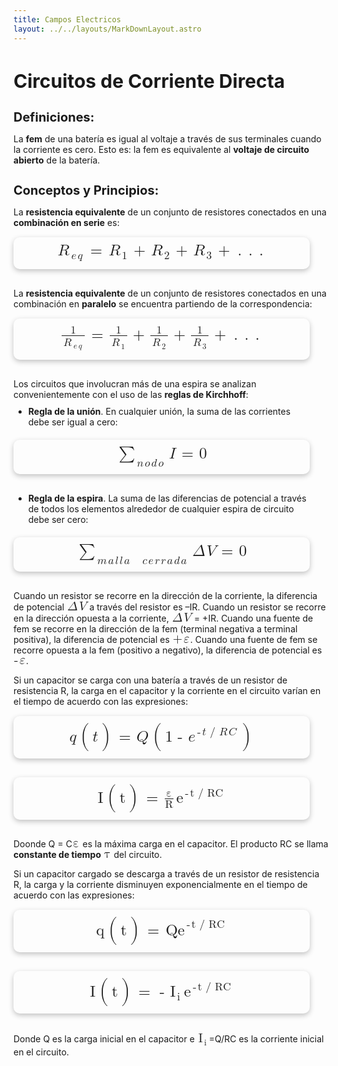 ```yaml
---
title: Campos Electricos
layout: ../../layouts/MarkDownLayout.astro
---
```


## **Circuitos de Corriente Directa**

### **Definiciones:**
La **fem** de una batería es igual al voltaje a través de sus terminales cuando la corriente es cero. Esto es: la fem es equivalente al **voltaje de circuito abierto** de la batería.

### **Conceptos y Principios:**
La **resistencia equivalente** de un conjunto de resistores conectados en una **combinación en serie** es:

<div class="img-container">
  <math xmlns="http://www.w3.org/1998/Math/MathML"><msubsup><mi>R</mi><mrow><mi>e</mi><mi>q</mi></mrow><mo>&#xA0;</mo></msubsup><mo>=</mo><msubsup><mi>R</mi><mn>1</mn><mo>&#xA0;</mo></msubsup><mo>+</mo><msubsup><mi>R</mi><mn>2</mn><mo>&#xA0;</mo></msubsup><mo>+</mo><msubsup><mi>R</mi><mn>3</mn><mo>&#xA0;</mo></msubsup><mo>+</mo><mo>.</mo><mo>.</mo><mo>.</mo></math>
</div>

La **resistencia equivalente** de un conjunto de resistores conectados en una combinación en **paralelo** se encuentra partiendo de la correspondencia:

<div class="img-container">
  <math xmlns="http://www.w3.org/1998/Math/MathML"><mfrac><mn>1</mn><mrow><msubsup><mi>R</mi><mrow><mi>e</mi><mi>q</mi></mrow><mo>&#xA0;</mo></msubsup></mrow></mfrac><mo>=</mo><mfrac><mn>1</mn><mrow><msubsup><mi>R</mi><mn>1</mn><mo>&#xa0;</mo></msubsup></mrow></mfrac><mo>+</mo><mfrac><mn>1</mn><mrow><msubsup><mi>R</mi><mn>2</mn><mo>&#xa0;</mo></msubsup></mrow></mfrac><mo>+</mo><mfrac><mn>1</mn><mrow><msubsup><mi>R</mi><mn>3</mn><mo>&#xa0;</mo></msubsup></mrow></mfrac><mo>+</mo><mo>.</mo><mo>.</mo><mo>.</mo></math>
</div>

Los circuitos que involucran más de una espira se analizan convenientemente con el uso de las **reglas de Kirchhoff**:

- **Regla de la unión**. En cualquier unión, la suma de las corrientes debe ser igual a cero:

<div class="img-container">
  <math xmlns="http://www.w3.org/1998/Math/MathML"><munderover accent='false' accentunder='false'><mo>&#x2211;</mo><mrow><mi>n</mi><mi>o</mi><mi>d</mi><mi>o</mi></mrow><mo>&#xA0;</mo></munderover><mi>I</mi><mo>=</mo><mn>0</mn></math>
</div>

- **Regla de la espira**. La suma de las diferencias de potencial a través de todos los elementos alrededor de cualquier espira de circuito debe ser cero:

<div class="img-container">
  <math xmlns="http://www.w3.org/1998/Math/MathML"><munderover accent='false' accentunder='false'><mo>&#x2211;</mo><mrow><mi>m</mi><mi>a</mi><mi>l</mi><mi>l</mi><mi>a</mi><mo>&#xA0;</mo><mi>c</mi><mi>e</mi><mi>r</mi><mi>r</mi><mi>a</mi><mi>d</mi><mi>a</mi></mrow><mo>&#xA0;</mo></munderover><mi>&#x394;</mi><mi>V</mi><mo>=</mo><mn>0</mn></math>
</div>

Cuando un resistor se recorre en la dirección de la corriente, la diferencia de potencial <math xmlns="http://www.w3.org/1998/Math/MathML"><mi>&#x394;</mi><mi>V</mi></math> a través del resistor es –IR. Cuando un resistor se recorre en la dirección opuesta a la corriente, <math xmlns="http://www.w3.org/1998/Math/MathML"><mi>&#x394;</mi><mi>V</mi></math> = +IR. Cuando una fuente de fem se recorre en la dirección de la fem (terminal negativa a terminal positiva), la diferencia de potencial es <math xmlns="http://www.w3.org/1998/Math/MathML"><mo>+</mo><mi>&#x3b5;</mi></math>. Cuando una fuente de fem se recorre opuesta a la fem (positivo a negativo), la diferencia de potencial es <math xmlns="http://www.w3.org/1998/Math/MathML"><mo>-</mo><mi>&#x3b5;</mi></math>.

Si un capacitor se carga con una batería a través de un resistor de resistencia R, la carga en el capacitor y la corriente en el circuito varían en el tiempo de acuerdo con las expresiones:

<div class="img-container">
  <math xmlns="http://www.w3.org/1998/Math/MathML"><mi>q</mi><mo>(</mo><mi>t</mi><mo>)</mo><mo>=</mo><mi>Q</mi><mo>(</mo><mn>1</mn><mo>-</mo><msubsup><mi>e</mi><mo>&#xA0;</mo><mrow><mo>-</mo><mi>t</mi><mo>/</mo><mi>R</mi><mi>C</mi></mrow></msubsup><mo>)</mo></math>
</div>

<div class="img-container">
  <math xmlns="http://www.w3.org/1998/Math/MathML"><mi mathvariant="normal">I</mi><mo>(</mo><mi mathvariant="normal">t</mi><mo>)</mo><mo>=</mo><mfrac><mi mathvariant="normal">&#x3b5;</mi><mi mathvariant="normal">R</mi></mfrac><msubsup><mi mathvariant="normal">e</mi><mo>&#xA0;</mo><mrow><mo>-</mo><mi mathvariant="normal">t</mi><mo>/</mo><mi mathvariant="normal">RC</mi></mrow></msubsup></math>
</div>

Doonde Q = C<math xmlns="http://www.w3.org/1998/Math/MathML"><mi mathvariant="normal">&#x3b5;</mi></math> es la máxima carga en el capacitor. El producto RC se llama **constante de tiempo** <math xmlns="http://www.w3.org/1998/Math/MathML"><mi mathvariant="normal">&#x3c4;</mi></math> del circuito.

Si un capacitor cargado se descarga a través de un resistor de resistencia R, la carga y la corriente disminuyen exponencialmente en el tiempo de acuerdo con las expresiones:

<div class="img-container">
  <math xmlns="http://www.w3.org/1998/Math/MathML"><mi mathvariant="normal">q</mi><mo>(</mo><mi mathvariant="normal">t</mi><mo>)</mo><mo>=</mo><msubsup><mi mathvariant="normal">Qe</mi><mo>&#xA0;</mo><mrow><mo>-</mo><mi mathvariant="normal">t</mi><mo>/</mo><mi mathvariant="normal">RC</mi></mrow></msubsup></math>
</div>

<div class="img-container">
  <math xmlns="http://www.w3.org/1998/Math/MathML"><mi mathvariant="normal">I</mi><mo>(</mo><mi mathvariant="normal">t</mi><mo>)</mo><mo>=</mo><mo>-</mo><msubsup><mi mathvariant="normal">I</mi><mi mathvariant="normal">i</mi><mo>&#xA0;</mo></msubsup><msubsup><mi mathvariant="normal">e</mi><mo>&#xA0;</mo><mrow><mo>-</mo><mi mathvariant="normal">t</mi><mo>/</mo><mi mathvariant="normal">RC</mi></mrow></msubsup></math>
</div>

Donde Q es la carga inicial en el capacitor e <math xmlns="http://www.w3.org/1998/Math/MathML"><msubsup><mi mathvariant="normal">I</mi><mi mathvariant="normal">i</mi><mo>&#xA0;</mo></msubsup></math>=Q/RC es la corriente inicial en el circuito.

<style>
  h2{
    color: var(--primary-color);
    width: 100%;
    text-align: left;
    font-size: 30px;
    margin-bottom: 20px;
    font-weight: 700;
  }
  h3{
    width: 100%;
    text-align: left;
    margin-bottom: 10px;
    font-size: 20px;
    font-weight: 500;
    color: var(--font-color)
  }
  p{
    width: 100%;
    text-align: left;
    margin-bottom: 10px;
    font-weight: 400;
    color: var(--snd-font-color)
  }
  ul{
    width: 90%;
    margin: 0 0 20px 0;
  }
  li{
    margin-top: 5px;
  }
  math{
    font-weight: 500;
    font-size: 20px;
  }
  mi,
  mo,
  msubsup,
  mfrac,
  mrow,
  mn{
    margin: 1px;
  }
  .img-container{
    display: flex;
    align-items: center;
    justify-content: center;
    width: 90%;
    padding: 10px;
		background-color: var(--snd-bg-color);
    border-radius: 10px;
    margin: 15px 0 30px 0;
    box-shadow: rgba(0, 0, 0, 0.24) 0px 3px 8px;
    transition: all 300ms ease-in-out;
  }
  .img-container:hover{
    transform: scale(1.07);
    border: 1px solid var(--primary-color)
  }
  .img-container img{
    max-width: 90%;
    border-radius: 10px;
  }
  .img-container math{
    font-size: 25px;
    color: var(--primary-color)
  }
</style>